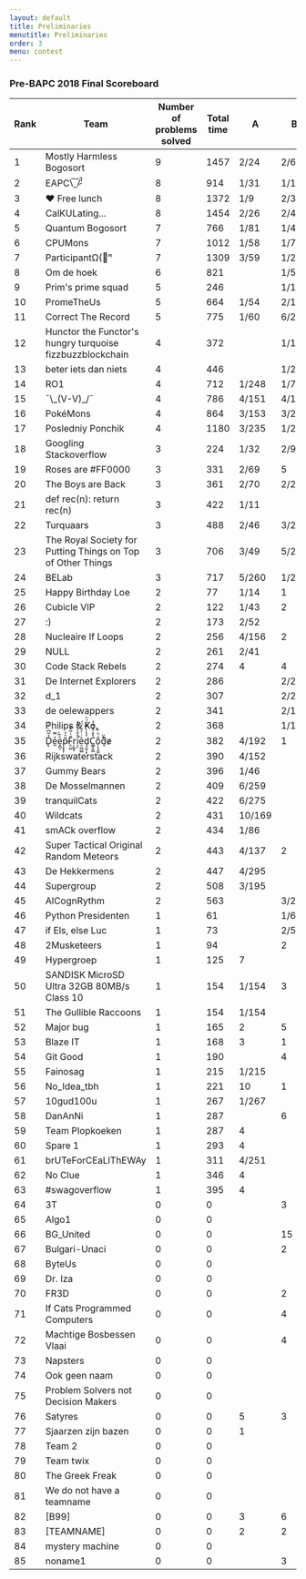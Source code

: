 ```yaml
---
layout: default
title: Preliminaries
menutitle: Preliminaries
order: 3
menu: contest
---
```

<h3>Pre-BAPC 2018 Final Scoreboard</h3><table class="table">
<thead>
<tr>
<th>Rank</th>
<th class="name">Team</th>
<th class="problems">Number of problems solved</th>
<th class="score">Total time</th>
<th class="score text-center">A</th>
<th class="score text-center">B</th>
<th class="score text-center">C</th>
<th class="score text-center">D</th>
<th class="score text-center">E</th>
<th class="score text-center">F</th>
<th class="score text-center">G</th>
<th class="score text-center">H</th>
<th class="score text-center">I</th>
<th class="score text-center">J</th>
<th class="score text-center">K</th>
</tr>
</thead>
<tbody>
<tr>
<td>1</td>
<td>Mostly Harmless Bogosort </td>
<td>9</td>
<td>1457</td>
<td class="score text-center success">2/24</td>
<td class="score text-center success">2/65</td>
<td class="score text-center success">1/272</td>
<td class="score text-center success">3/275</td>
<td class="score text-center success">1/73</td>
<td class="score text-center"></td>
<td class="score text-center danger">4</td>
<td class="score text-center success">1/39</td>
<td class="score text-center success">1/177</td>
<td class="score text-center success">1/148</td>
<td class="score text-center success">2/284</td>
</tr>
<tr>
<td>2</td>
<td>EAPC\̅_̅/̷̚ʾ </td>
<td>8</td>
<td>914</td>
<td class="score text-center success">1/31</td>
<td class="score text-center success">1/118</td>
<td class="score text-center success">1/221</td>
<td class="score text-center success">1/172</td>
<td class="score text-center success">1/55</td>
<td class="score text-center danger">1</td>
<td class="score text-center danger">1</td>
<td class="score text-center success">1/67</td>
<td class="score text-center"></td>
<td class="score text-center success">2/87</td>
<td class="score text-center success">1/143</td>
</tr>
<tr>
<td>3</td>
<td>♥ Free lunch </td>
<td>8</td>
<td>1372</td>
<td class="score text-center success">1/9</td>
<td class="score text-center success">2/38</td>
<td class="score text-center success">1/270</td>
<td class="score text-center success">3/283</td>
<td class="score text-center success">1/226</td>
<td class="score text-center"></td>
<td class="score text-center danger">2</td>
<td class="score text-center success">1/20</td>
<td class="score text-center"></td>
<td class="score text-center success">2/175</td>
<td class="score text-center success">2/251</td>
</tr>
<tr>
<td>4</td>
<td>CalKULating... </td>
<td>8</td>
<td>1454</td>
<td class="score text-center success">2/26</td>
<td class="score text-center success">2/43</td>
<td class="score text-center success">1/297</td>
<td class="score text-center success">1/238</td>
<td class="score text-center success">3/192</td>
<td class="score text-center danger">1</td>
<td class="score text-center danger">1</td>
<td class="score text-center success">2/61</td>
<td class="score text-center success">1/292</td>
<td class="score text-center success">1/205</td>
<td class="score text-center danger">1</td>
</tr>
<tr>
<td>5</td>
<td>Quantum Bogosort </td>
<td>7</td>
<td>766</td>
<td class="score text-center success">1/81</td>
<td class="score text-center success">1/40</td>
<td class="score text-center"></td>
<td class="score text-center success">1/214</td>
<td class="score text-center success">1/108</td>
<td class="score text-center"></td>
<td class="score text-center danger">3</td>
<td class="score text-center success">1/14</td>
<td class="score text-center success">2/230</td>
<td class="score text-center success">1/59</td>
<td class="score text-center"></td>
</tr>
<tr>
<td>6</td>
<td>CPUMons </td>
<td>7</td>
<td>1012</td>
<td class="score text-center success">1/58</td>
<td class="score text-center success">1/74</td>
<td class="score text-center"></td>
<td class="score text-center success">3/177</td>
<td class="score text-center danger">3</td>
<td class="score text-center"></td>
<td class="score text-center success">2/299</td>
<td class="score text-center success">1/26</td>
<td class="score text-center success">2/82</td>
<td class="score text-center success">1/216</td>
<td class="score text-center"></td>
</tr>
<tr>
<td>7</td>
<td>ParticipantΩ(🦆ⁿ </td>
<td>7</td>
<td>1309</td>
<td class="score text-center success">3/59</td>
<td class="score text-center success">1/201</td>
<td class="score text-center success">1/107</td>
<td class="score text-center success">1/251</td>
<td class="score text-center success">1/280</td>
<td class="score text-center"></td>
<td class="score text-center danger">1</td>
<td class="score text-center success">2/64</td>
<td class="score text-center"></td>
<td class="score text-center success">2/267</td>
<td class="score text-center"></td>
</tr>
<tr>
<td>8</td>
<td>Om de hoek </td>
<td>6</td>
<td>821</td>
<td class="score text-center"></td>
<td class="score text-center success">1/54</td>
<td class="score text-center success">4/187</td>
<td class="score text-center success">1/232</td>
<td class="score text-center"></td>
<td class="score text-center success">2/45</td>
<td class="score text-center danger">1</td>
<td class="score text-center"></td>
<td class="score text-center success">1/29</td>
<td class="score text-center danger">3</td>
<td class="score text-center success">2/174</td>
</tr>
<tr>
<td>9</td>
<td>Prim's prime squad </td>
<td>5</td>
<td>246</td>
<td class="score text-center"></td>
<td class="score text-center success">1/11</td>
<td class="score text-center success">1/49</td>
<td class="score text-center danger">3</td>
<td class="score text-center success">2/111</td>
<td class="score text-center danger">4</td>
<td class="score text-center"></td>
<td class="score text-center"></td>
<td class="score text-center success">1/22</td>
<td class="score text-center"></td>
<td class="score text-center success">1/33</td>
</tr>
<tr>
<td>10</td>
<td>PromeTheUs </td>
<td>5</td>
<td>664</td>
<td class="score text-center success">1/54</td>
<td class="score text-center success">2/144</td>
<td class="score text-center success">2/172</td>
<td class="score text-center danger">3</td>
<td class="score text-center"></td>
<td class="score text-center"></td>
<td class="score text-center"></td>
<td class="score text-center success">1/33</td>
<td class="score text-center"></td>
<td class="score text-center"></td>
<td class="score text-center success">2/201</td>
</tr>
<tr>
<td>11</td>
<td>Correct The Record </td>
<td>5</td>
<td>775</td>
<td class="score text-center success">1/60</td>
<td class="score text-center success">6/228</td>
<td class="score text-center"></td>
<td class="score text-center"></td>
<td class="score text-center success">1/283</td>
<td class="score text-center"></td>
<td class="score text-center"></td>
<td class="score text-center success">1/24</td>
<td class="score text-center danger">1</td>
<td class="score text-center success">1/80</td>
<td class="score text-center"></td>
</tr>
<tr>
<td>12</td>
<td>Hunctor the Functor's hungry turquoise fizzbuzzblockchain </td>
<td>4</td>
<td>372</td>
<td class="score text-center"></td>
<td class="score text-center success">1/10</td>
<td class="score text-center success">1/46</td>
<td class="score text-center danger">4</td>
<td class="score text-center danger">1</td>
<td class="score text-center danger">2</td>
<td class="score text-center danger">1</td>
<td class="score text-center danger">1</td>
<td class="score text-center success">1/65</td>
<td class="score text-center danger">1</td>
<td class="score text-center success">2/231</td>
</tr>
<tr>
<td>13</td>
<td>beter iets dan niets </td>
<td>4</td>
<td>446</td>
<td class="score text-center"></td>
<td class="score text-center success">1/23</td>
<td class="score text-center success">1/235</td>
<td class="score text-center danger">4</td>
<td class="score text-center"></td>
<td class="score text-center danger">2</td>
<td class="score text-center"></td>
<td class="score text-center danger">1</td>
<td class="score text-center success">1/51</td>
<td class="score text-center danger">2</td>
<td class="score text-center success">1/137</td>
</tr>
<tr>
<td>14</td>
<td>RO1 </td>
<td>4</td>
<td>712</td>
<td class="score text-center success">1/248</td>
<td class="score text-center success">1/77</td>
<td class="score text-center"></td>
<td class="score text-center"></td>
<td class="score text-center"></td>
<td class="score text-center"></td>
<td class="score text-center"></td>
<td class="score text-center success">1/108</td>
<td class="score text-center"></td>
<td class="score text-center success">1/279</td>
<td class="score text-center"></td>
</tr>
<tr>
<td>15</td>
<td>¯\_(V-V)_/¯ </td>
<td>4</td>
<td>786</td>
<td class="score text-center success">4/151</td>
<td class="score text-center success">4/128</td>
<td class="score text-center danger">1</td>
<td class="score text-center danger">1</td>
<td class="score text-center danger">1</td>
<td class="score text-center danger">1</td>
<td class="score text-center danger">1</td>
<td class="score text-center success">3/72</td>
<td class="score text-center danger">2</td>
<td class="score text-center success">1/275</td>
<td class="score text-center danger">2</td>
</tr>
<tr>
<td>16</td>
<td>PokéMons </td>
<td>4</td>
<td>864</td>
<td class="score text-center success">3/153</td>
<td class="score text-center success">3/229</td>
<td class="score text-center"></td>
<td class="score text-center success">2/118</td>
<td class="score text-center danger">3</td>
<td class="score text-center"></td>
<td class="score text-center"></td>
<td class="score text-center success">4/204</td>
<td class="score text-center"></td>
<td class="score text-center"></td>
<td class="score text-center"></td>
</tr>
<tr>
<td>17</td>
<td>Posledniy Ponchik </td>
<td>4</td>
<td>1180</td>
<td class="score text-center success">3/235</td>
<td class="score text-center success">1/287</td>
<td class="score text-center"></td>
<td class="score text-center"></td>
<td class="score text-center success">2/297</td>
<td class="score text-center"></td>
<td class="score text-center"></td>
<td class="score text-center success">6/201</td>
<td class="score text-center"></td>
<td class="score text-center"></td>
<td class="score text-center"></td>
</tr>
<tr>
<td>18</td>
<td>Googling Stackoverflow </td>
<td>3</td>
<td>224</td>
<td class="score text-center success">1/32</td>
<td class="score text-center success">2/93</td>
<td class="score text-center"></td>
<td class="score text-center danger">1</td>
<td class="score text-center"></td>
<td class="score text-center"></td>
<td class="score text-center"></td>
<td class="score text-center success">2/59</td>
<td class="score text-center danger">1</td>
<td class="score text-center"></td>
<td class="score text-center"></td>
</tr>
<tr>
<td>19</td>
<td>Roses are #FF0000 </td>
<td>3</td>
<td>331</td>
<td class="score text-center success">2/69</td>
<td class="score text-center danger">5</td>
<td class="score text-center danger">3</td>
<td class="score text-center"></td>
<td class="score text-center"></td>
<td class="score text-center"></td>
<td class="score text-center"></td>
<td class="score text-center success">1/56</td>
<td class="score text-center danger">3</td>
<td class="score text-center success">4/126</td>
<td class="score text-center"></td>
</tr>
<tr>
<td>20</td>
<td>The Boys are Back </td>
<td>3</td>
<td>361</td>
<td class="score text-center success">2/70</td>
<td class="score text-center success">2/210</td>
<td class="score text-center"></td>
<td class="score text-center"></td>
<td class="score text-center danger">1</td>
<td class="score text-center"></td>
<td class="score text-center"></td>
<td class="score text-center success">1/41</td>
<td class="score text-center danger">2</td>
<td class="score text-center"></td>
<td class="score text-center"></td>
</tr>
<tr>
<td>21</td>
<td>def rec(n): return rec(n) </td>
<td>3</td>
<td>422</td>
<td class="score text-center success">1/11</td>
<td class="score text-center"></td>
<td class="score text-center"></td>
<td class="score text-center"></td>
<td class="score text-center"></td>
<td class="score text-center"></td>
<td class="score text-center success">5/297</td>
<td class="score text-center success">1/34</td>
<td class="score text-center"></td>
<td class="score text-center"></td>
<td class="score text-center"></td>
</tr>
<tr>
<td>22</td>
<td>Turquaars </td>
<td>3</td>
<td>488</td>
<td class="score text-center success">2/46</td>
<td class="score text-center success">3/297</td>
<td class="score text-center"></td>
<td class="score text-center"></td>
<td class="score text-center"></td>
<td class="score text-center"></td>
<td class="score text-center"></td>
<td class="score text-center success">1/85</td>
<td class="score text-center danger">5</td>
<td class="score text-center"></td>
<td class="score text-center"></td>
</tr>
<tr>
<td>23</td>
<td>The Royal Society for Putting Things on Top of Other Things </td>
<td>3</td>
<td>706</td>
<td class="score text-center success">3/49</td>
<td class="score text-center success">5/252</td>
<td class="score text-center"></td>
<td class="score text-center"></td>
<td class="score text-center"></td>
<td class="score text-center"></td>
<td class="score text-center"></td>
<td class="score text-center success">2/265</td>
<td class="score text-center danger">4</td>
<td class="score text-center"></td>
<td class="score text-center"></td>
</tr>
<tr>
<td>24</td>
<td>BELab </td>
<td>3</td>
<td>717</td>
<td class="score text-center success">5/260</td>
<td class="score text-center success">1/228</td>
<td class="score text-center"></td>
<td class="score text-center danger">2</td>
<td class="score text-center"></td>
<td class="score text-center"></td>
<td class="score text-center"></td>
<td class="score text-center success">1/149</td>
<td class="score text-center"></td>
<td class="score text-center"></td>
<td class="score text-center"></td>
</tr>
<tr>
<td>25</td>
<td>Happy Birthday Loe </td>
<td>2</td>
<td>77</td>
<td class="score text-center success">1/14</td>
<td class="score text-center danger">1</td>
<td class="score text-center"></td>
<td class="score text-center danger">2</td>
<td class="score text-center"></td>
<td class="score text-center"></td>
<td class="score text-center"></td>
<td class="score text-center success">1/63</td>
<td class="score text-center"></td>
<td class="score text-center danger">6</td>
<td class="score text-center"></td>
</tr>
<tr>
<td>26</td>
<td>Cubicle VIP </td>
<td>2</td>
<td>122</td>
<td class="score text-center success">1/43</td>
<td class="score text-center danger">2</td>
<td class="score text-center danger">4</td>
<td class="score text-center danger">1</td>
<td class="score text-center"></td>
<td class="score text-center"></td>
<td class="score text-center"></td>
<td class="score text-center success">1/79</td>
<td class="score text-center danger">2</td>
<td class="score text-center"></td>
<td class="score text-center"></td>
</tr>
<tr>
<td>27</td>
<td>:) </td>
<td>2</td>
<td>173</td>
<td class="score text-center success">2/52</td>
<td class="score text-center"></td>
<td class="score text-center danger">9</td>
<td class="score text-center"></td>
<td class="score text-center"></td>
<td class="score text-center"></td>
<td class="score text-center"></td>
<td class="score text-center success">1/101</td>
<td class="score text-center"></td>
<td class="score text-center danger">1</td>
<td class="score text-center"></td>
</tr>
<tr>
<td>28</td>
<td>Nucleaire If Loops </td>
<td>2</td>
<td>256</td>
<td class="score text-center success">4/156</td>
<td class="score text-center danger">2</td>
<td class="score text-center"></td>
<td class="score text-center danger">3</td>
<td class="score text-center"></td>
<td class="score text-center"></td>
<td class="score text-center"></td>
<td class="score text-center success">1/40</td>
<td class="score text-center"></td>
<td class="score text-center danger">1</td>
<td class="score text-center"></td>
</tr>
<tr>
<td>29</td>
<td>NULL </td>
<td>2</td>
<td>261</td>
<td class="score text-center success">2/41</td>
<td class="score text-center"></td>
<td class="score text-center"></td>
<td class="score text-center"></td>
<td class="score text-center"></td>
<td class="score text-center"></td>
<td class="score text-center"></td>
<td class="score text-center success">2/180</td>
<td class="score text-center"></td>
<td class="score text-center danger">1</td>
<td class="score text-center"></td>
</tr>
<tr>
<td>30</td>
<td>Code Stack Rebels </td>
<td>2</td>
<td>274</td>
<td class="score text-center danger">4</td>
<td class="score text-center danger">4</td>
<td class="score text-center success">3/161</td>
<td class="score text-center"></td>
<td class="score text-center"></td>
<td class="score text-center"></td>
<td class="score text-center"></td>
<td class="score text-center success">1/73</td>
<td class="score text-center danger">5</td>
<td class="score text-center"></td>
<td class="score text-center"></td>
</tr>
<tr>
<td>31</td>
<td>De Internet Explorers </td>
<td>2</td>
<td>286</td>
<td class="score text-center"></td>
<td class="score text-center success">2/24</td>
<td class="score text-center"></td>
<td class="score text-center"></td>
<td class="score text-center"></td>
<td class="score text-center"></td>
<td class="score text-center danger">1</td>
<td class="score text-center"></td>
<td class="score text-center success">2/222</td>
<td class="score text-center"></td>
<td class="score text-center"></td>
</tr>
<tr>
<td>32</td>
<td>d_1 </td>
<td>2</td>
<td>307</td>
<td class="score text-center"></td>
<td class="score text-center success">2/218</td>
<td class="score text-center danger">5</td>
<td class="score text-center"></td>
<td class="score text-center"></td>
<td class="score text-center"></td>
<td class="score text-center"></td>
<td class="score text-center"></td>
<td class="score text-center success">2/49</td>
<td class="score text-center"></td>
<td class="score text-center"></td>
</tr>
<tr>
<td>33</td>
<td>de oelewappers </td>
<td>2</td>
<td>341</td>
<td class="score text-center"></td>
<td class="score text-center success">2/160</td>
<td class="score text-center danger">3</td>
<td class="score text-center danger">6</td>
<td class="score text-center"></td>
<td class="score text-center"></td>
<td class="score text-center"></td>
<td class="score text-center"></td>
<td class="score text-center success">2/141</td>
<td class="score text-center"></td>
<td class="score text-center"></td>
</tr>
<tr>
<td>34</td>
<td>Philips & Ko. </td>
<td>2</td>
<td>368</td>
<td class="score text-center"></td>
<td class="score text-center success">1/198</td>
<td class="score text-center"></td>
<td class="score text-center"></td>
<td class="score text-center danger">12</td>
<td class="score text-center"></td>
<td class="score text-center"></td>
<td class="score text-center"></td>
<td class="score text-center success">1/170</td>
<td class="score text-center"></td>
<td class="score text-center"></td>
</tr>
<tr>
<td>35</td>
<td>D̢̾̑͆ͥͨͯe̫ͣ̿e̝̪̖ͪ̃̀p̵͙̝͎̎͛ͣF͉̤͈̆ͭ͂̓̄r̦̼̫̞i̛̤͎̓̊͛ͥ͂̔e̠̤̪͇͛ͥ͑ͩ͐̈́d̡̤̬̜̙̒̾̀̿̈́́ͯC͇̗̭͖̔̽ͦ̊͋̉õ̜̖̖̭̬̇ͪ͋d̊̃̈͏͔e̷ </td>
<td>2</td>
<td>382</td>
<td class="score text-center success">4/192</td>
<td class="score text-center danger">1</td>
<td class="score text-center"></td>
<td class="score text-center danger">5</td>
<td class="score text-center"></td>
<td class="score text-center"></td>
<td class="score text-center"></td>
<td class="score text-center success">2/110</td>
<td class="score text-center"></td>
<td class="score text-center"></td>
<td class="score text-center"></td>
</tr>
<tr>
<td>36</td>
<td>Rijkswaterstack </td>
<td>2</td>
<td>390</td>
<td class="score text-center success">4/152</td>
<td class="score text-center"></td>
<td class="score text-center"></td>
<td class="score text-center"></td>
<td class="score text-center"></td>
<td class="score text-center"></td>
<td class="score text-center"></td>
<td class="score text-center success">2/158</td>
<td class="score text-center danger">4</td>
<td class="score text-center"></td>
<td class="score text-center"></td>
</tr>
<tr>
<td>37</td>
<td>Gummy Bears </td>
<td>2</td>
<td>396</td>
<td class="score text-center success">1/46</td>
<td class="score text-center"></td>
<td class="score text-center danger">3</td>
<td class="score text-center"></td>
<td class="score text-center"></td>
<td class="score text-center"></td>
<td class="score text-center"></td>
<td class="score text-center success">4/290</td>
<td class="score text-center danger">8</td>
<td class="score text-center"></td>
<td class="score text-center"></td>
</tr>
<tr>
<td>38</td>
<td>De Mosselmannen </td>
<td>2</td>
<td>409</td>
<td class="score text-center success">6/259</td>
<td class="score text-center"></td>
<td class="score text-center danger">4</td>
<td class="score text-center danger">3</td>
<td class="score text-center"></td>
<td class="score text-center"></td>
<td class="score text-center"></td>
<td class="score text-center success">1/50</td>
<td class="score text-center danger">2</td>
<td class="score text-center"></td>
<td class="score text-center"></td>
</tr>
<tr>
<td>39</td>
<td>tranquilCats </td>
<td>2</td>
<td>422</td>
<td class="score text-center success">6/275</td>
<td class="score text-center"></td>
<td class="score text-center"></td>
<td class="score text-center"></td>
<td class="score text-center"></td>
<td class="score text-center"></td>
<td class="score text-center"></td>
<td class="score text-center success">1/47</td>
<td class="score text-center"></td>
<td class="score text-center danger">4</td>
<td class="score text-center"></td>
</tr>
<tr>
<td>40</td>
<td>Wildcats </td>
<td>2</td>
<td>431</td>
<td class="score text-center success">10/169</td>
<td class="score text-center"></td>
<td class="score text-center"></td>
<td class="score text-center"></td>
<td class="score text-center"></td>
<td class="score text-center"></td>
<td class="score text-center"></td>
<td class="score text-center success">1/82</td>
<td class="score text-center danger">9</td>
<td class="score text-center"></td>
<td class="score text-center"></td>
</tr>
<tr>
<td>41</td>
<td>smACk overflow </td>
<td>2</td>
<td>434</td>
<td class="score text-center success">1/86</td>
<td class="score text-center"></td>
<td class="score text-center danger">3</td>
<td class="score text-center danger">2</td>
<td class="score text-center"></td>
<td class="score text-center"></td>
<td class="score text-center"></td>
<td class="score text-center success">4/288</td>
<td class="score text-center danger">2</td>
<td class="score text-center"></td>
<td class="score text-center"></td>
</tr>
<tr>
<td>42</td>
<td>Super Tactical Original Random Meteors </td>
<td>2</td>
<td>443</td>
<td class="score text-center success">4/137</td>
<td class="score text-center danger">2</td>
<td class="score text-center"></td>
<td class="score text-center danger">7</td>
<td class="score text-center"></td>
<td class="score text-center"></td>
<td class="score text-center"></td>
<td class="score text-center success">4/186</td>
<td class="score text-center danger">4</td>
<td class="score text-center"></td>
<td class="score text-center"></td>
</tr>
<tr>
<td>43</td>
<td>De Hekkermens </td>
<td>2</td>
<td>447</td>
<td class="score text-center success">4/295</td>
<td class="score text-center"></td>
<td class="score text-center danger">1</td>
<td class="score text-center"></td>
<td class="score text-center"></td>
<td class="score text-center"></td>
<td class="score text-center"></td>
<td class="score text-center success">1/92</td>
<td class="score text-center danger">5</td>
<td class="score text-center"></td>
<td class="score text-center"></td>
</tr>
<tr>
<td>44</td>
<td>Supergroup </td>
<td>2</td>
<td>508</td>
<td class="score text-center success">3/195</td>
<td class="score text-center"></td>
<td class="score text-center danger">4</td>
<td class="score text-center danger">2</td>
<td class="score text-center"></td>
<td class="score text-center"></td>
<td class="score text-center"></td>
<td class="score text-center success">3/233</td>
<td class="score text-center danger">2</td>
<td class="score text-center"></td>
<td class="score text-center"></td>
</tr>
<tr>
<td>45</td>
<td>AlCognRythm </td>
<td>2</td>
<td>563</td>
<td class="score text-center"></td>
<td class="score text-center success">3/226</td>
<td class="score text-center danger">1</td>
<td class="score text-center"></td>
<td class="score text-center"></td>
<td class="score text-center"></td>
<td class="score text-center"></td>
<td class="score text-center"></td>
<td class="score text-center success">6/197</td>
<td class="score text-center danger">8</td>
<td class="score text-center"></td>
</tr>
<tr>
<td>46</td>
<td>Python Presidenten </td>
<td>1</td>
<td>61</td>
<td class="score text-center"></td>
<td class="score text-center success">1/61</td>
<td class="score text-center danger">5</td>
<td class="score text-center"></td>
<td class="score text-center"></td>
<td class="score text-center"></td>
<td class="score text-center"></td>
<td class="score text-center"></td>
<td class="score text-center"></td>
<td class="score text-center"></td>
<td class="score text-center"></td>
</tr>
<tr>
<td>47</td>
<td>if Els, else Luc </td>
<td>1</td>
<td>73</td>
<td class="score text-center"></td>
<td class="score text-center success">2/53</td>
<td class="score text-center"></td>
<td class="score text-center"></td>
<td class="score text-center"></td>
<td class="score text-center"></td>
<td class="score text-center"></td>
<td class="score text-center"></td>
<td class="score text-center danger">2</td>
<td class="score text-center"></td>
<td class="score text-center"></td>
</tr>
<tr>
<td>48</td>
<td>2Musketeers </td>
<td>1</td>
<td>94</td>
<td class="score text-center"></td>
<td class="score text-center danger">2</td>
<td class="score text-center"></td>
<td class="score text-center"></td>
<td class="score text-center"></td>
<td class="score text-center"></td>
<td class="score text-center"></td>
<td class="score text-center success">1/94</td>
<td class="score text-center"></td>
<td class="score text-center"></td>
<td class="score text-center"></td>
</tr>
<tr>
<td>49</td>
<td>Hypergroep </td>
<td>1</td>
<td>125</td>
<td class="score text-center danger">7</td>
<td class="score text-center"></td>
<td class="score text-center danger">3</td>
<td class="score text-center"></td>
<td class="score text-center"></td>
<td class="score text-center"></td>
<td class="score text-center danger">1</td>
<td class="score text-center success">3/85</td>
<td class="score text-center"></td>
<td class="score text-center"></td>
<td class="score text-center"></td>
</tr>
<tr>
<td>50</td>
<td>SANDISK MicroSD Ultra 32GB 80MB/s Class 10 </td>
<td>1</td>
<td>154</td>
<td class="score text-center success">1/154</td>
<td class="score text-center danger">3</td>
<td class="score text-center"></td>
<td class="score text-center danger">2</td>
<td class="score text-center"></td>
<td class="score text-center"></td>
<td class="score text-center"></td>
<td class="score text-center danger">2</td>
<td class="score text-center"></td>
<td class="score text-center"></td>
<td class="score text-center"></td>
</tr>
<tr>
<td>51</td>
<td>The Gullible Raccoons </td>
<td>1</td>
<td>154</td>
<td class="score text-center success">1/154</td>
<td class="score text-center"></td>
<td class="score text-center"></td>
<td class="score text-center"></td>
<td class="score text-center"></td>
<td class="score text-center"></td>
<td class="score text-center"></td>
<td class="score text-center danger">2</td>
<td class="score text-center"></td>
<td class="score text-center"></td>
<td class="score text-center"></td>
</tr>
<tr>
<td>52</td>
<td>Major bug </td>
<td>1</td>
<td>165</td>
<td class="score text-center danger">2</td>
<td class="score text-center danger">5</td>
<td class="score text-center"></td>
<td class="score text-center"></td>
<td class="score text-center"></td>
<td class="score text-center"></td>
<td class="score text-center"></td>
<td class="score text-center success">1/165</td>
<td class="score text-center danger">2</td>
<td class="score text-center danger">1</td>
<td class="score text-center"></td>
</tr>
<tr>
<td>53</td>
<td>Blaze IT </td>
<td>1</td>
<td>168</td>
<td class="score text-center danger">3</td>
<td class="score text-center danger">1</td>
<td class="score text-center"></td>
<td class="score text-center"></td>
<td class="score text-center"></td>
<td class="score text-center"></td>
<td class="score text-center"></td>
<td class="score text-center success">1/168</td>
<td class="score text-center danger">3</td>
<td class="score text-center"></td>
<td class="score text-center"></td>
</tr>
<tr>
<td>54</td>
<td>Git Good </td>
<td>1</td>
<td>190</td>
<td class="score text-center"></td>
<td class="score text-center danger">4</td>
<td class="score text-center"></td>
<td class="score text-center"></td>
<td class="score text-center"></td>
<td class="score text-center"></td>
<td class="score text-center"></td>
<td class="score text-center"></td>
<td class="score text-center success">2/170</td>
<td class="score text-center danger">2</td>
<td class="score text-center"></td>
</tr>
<tr>
<td>55</td>
<td>Fainosag </td>
<td>1</td>
<td>215</td>
<td class="score text-center success">1/215</td>
<td class="score text-center"></td>
<td class="score text-center"></td>
<td class="score text-center danger">6</td>
<td class="score text-center"></td>
<td class="score text-center"></td>
<td class="score text-center"></td>
<td class="score text-center danger">4</td>
<td class="score text-center danger">2</td>
<td class="score text-center"></td>
<td class="score text-center"></td>
</tr>
<tr>
<td>56</td>
<td>No_Idea_tbh </td>
<td>1</td>
<td>221</td>
<td class="score text-center danger">10</td>
<td class="score text-center danger">1</td>
<td class="score text-center danger">1</td>
<td class="score text-center"></td>
<td class="score text-center"></td>
<td class="score text-center"></td>
<td class="score text-center"></td>
<td class="score text-center success">1/221</td>
<td class="score text-center"></td>
<td class="score text-center"></td>
<td class="score text-center"></td>
</tr>
<tr>
<td>57</td>
<td>10gud100u </td>
<td>1</td>
<td>267</td>
<td class="score text-center success">1/267</td>
<td class="score text-center"></td>
<td class="score text-center"></td>
<td class="score text-center"></td>
<td class="score text-center"></td>
<td class="score text-center"></td>
<td class="score text-center"></td>
<td class="score text-center danger">4</td>
<td class="score text-center danger">4</td>
<td class="score text-center"></td>
<td class="score text-center"></td>
</tr>
<tr>
<td>58</td>
<td>DanAnNi </td>
<td>1</td>
<td>287</td>
<td class="score text-center"></td>
<td class="score text-center danger">6</td>
<td class="score text-center"></td>
<td class="score text-center"></td>
<td class="score text-center"></td>
<td class="score text-center"></td>
<td class="score text-center"></td>
<td class="score text-center"></td>
<td class="score text-center success">8/147</td>
<td class="score text-center"></td>
<td class="score text-center"></td>
</tr>
<tr>
<td>59</td>
<td>Team Plopkoeken </td>
<td>1</td>
<td>287</td>
<td class="score text-center danger">4</td>
<td class="score text-center"></td>
<td class="score text-center"></td>
<td class="score text-center"></td>
<td class="score text-center"></td>
<td class="score text-center"></td>
<td class="score text-center"></td>
<td class="score text-center success">1/287</td>
<td class="score text-center danger">3</td>
<td class="score text-center"></td>
<td class="score text-center"></td>
</tr>
<tr>
<td>60</td>
<td>Spare 1 </td>
<td>1</td>
<td>293</td>
<td class="score text-center danger">4</td>
<td class="score text-center"></td>
<td class="score text-center"></td>
<td class="score text-center"></td>
<td class="score text-center"></td>
<td class="score text-center"></td>
<td class="score text-center"></td>
<td class="score text-center success">3/253</td>
<td class="score text-center"></td>
<td class="score text-center"></td>
<td class="score text-center"></td>
</tr>
<tr>
<td>61</td>
<td>brUTeForCEaLlThEWAy </td>
<td>1</td>
<td>311</td>
<td class="score text-center success">4/251</td>
<td class="score text-center"></td>
<td class="score text-center"></td>
<td class="score text-center danger">1</td>
<td class="score text-center"></td>
<td class="score text-center"></td>
<td class="score text-center"></td>
<td class="score text-center danger">5</td>
<td class="score text-center danger">4</td>
<td class="score text-center"></td>
<td class="score text-center"></td>
</tr>
<tr>
<td>62</td>
<td>No Clue </td>
<td>1</td>
<td>346</td>
<td class="score text-center danger">4</td>
<td class="score text-center"></td>
<td class="score text-center"></td>
<td class="score text-center"></td>
<td class="score text-center"></td>
<td class="score text-center"></td>
<td class="score text-center"></td>
<td class="score text-center success">7/226</td>
<td class="score text-center"></td>
<td class="score text-center"></td>
<td class="score text-center"></td>
</tr>
<tr>
<td>63</td>
<td>#swagoverflow </td>
<td>1</td>
<td>395</td>
<td class="score text-center danger">4</td>
<td class="score text-center"></td>
<td class="score text-center"></td>
<td class="score text-center danger">1</td>
<td class="score text-center"></td>
<td class="score text-center"></td>
<td class="score text-center"></td>
<td class="score text-center success">8/255</td>
<td class="score text-center danger">4</td>
<td class="score text-center"></td>
<td class="score text-center"></td>
</tr>
<tr>
<td>64</td>
<td>3T </td>
<td>0</td>
<td>0</td>
<td class="score text-center"></td>
<td class="score text-center danger">3</td>
<td class="score text-center"></td>
<td class="score text-center danger">2</td>
<td class="score text-center danger">1</td>
<td class="score text-center"></td>
<td class="score text-center"></td>
<td class="score text-center"></td>
<td class="score text-center"></td>
<td class="score text-center"></td>
<td class="score text-center"></td>
</tr>
<tr>
<td>65</td>
<td>Algo1 </td>
<td>0</td>
<td>0</td>
<td class="score text-center"></td>
<td class="score text-center"></td>
<td class="score text-center"></td>
<td class="score text-center"></td>
<td class="score text-center"></td>
<td class="score text-center"></td>
<td class="score text-center"></td>
<td class="score text-center"></td>
<td class="score text-center"></td>
<td class="score text-center"></td>
<td class="score text-center"></td>
</tr>
<tr>
<td>66</td>
<td>BG_United </td>
<td>0</td>
<td>0</td>
<td class="score text-center"></td>
<td class="score text-center danger">15</td>
<td class="score text-center"></td>
<td class="score text-center danger">1</td>
<td class="score text-center"></td>
<td class="score text-center"></td>
<td class="score text-center"></td>
<td class="score text-center"></td>
<td class="score text-center"></td>
<td class="score text-center"></td>
<td class="score text-center"></td>
</tr>
<tr>
<td>67</td>
<td>Bulgari-Unaci </td>
<td>0</td>
<td>0</td>
<td class="score text-center"></td>
<td class="score text-center danger">2</td>
<td class="score text-center"></td>
<td class="score text-center"></td>
<td class="score text-center"></td>
<td class="score text-center"></td>
<td class="score text-center"></td>
<td class="score text-center"></td>
<td class="score text-center danger">3</td>
<td class="score text-center danger">4</td>
<td class="score text-center"></td>
</tr>
<tr>
<td>68</td>
<td>ByteUs </td>
<td>0</td>
<td>0</td>
<td class="score text-center"></td>
<td class="score text-center"></td>
<td class="score text-center"></td>
<td class="score text-center"></td>
<td class="score text-center"></td>
<td class="score text-center"></td>
<td class="score text-center"></td>
<td class="score text-center"></td>
<td class="score text-center danger">1</td>
<td class="score text-center"></td>
<td class="score text-center"></td>
</tr>
<tr>
<td>69</td>
<td>Dr. Iza </td>
<td>0</td>
<td>0</td>
<td class="score text-center"></td>
<td class="score text-center"></td>
<td class="score text-center danger">2</td>
<td class="score text-center"></td>
<td class="score text-center"></td>
<td class="score text-center"></td>
<td class="score text-center"></td>
<td class="score text-center danger">2</td>
<td class="score text-center danger">1</td>
<td class="score text-center"></td>
<td class="score text-center"></td>
</tr>
<tr>
<td>70</td>
<td>FR3D </td>
<td>0</td>
<td>0</td>
<td class="score text-center"></td>
<td class="score text-center danger">2</td>
<td class="score text-center"></td>
<td class="score text-center"></td>
<td class="score text-center"></td>
<td class="score text-center"></td>
<td class="score text-center"></td>
<td class="score text-center"></td>
<td class="score text-center danger">1</td>
<td class="score text-center"></td>
<td class="score text-center"></td>
</tr>
<tr>
<td>71</td>
<td>If Cats Programmed Computers </td>
<td>0</td>
<td>0</td>
<td class="score text-center"></td>
<td class="score text-center danger">4</td>
<td class="score text-center"></td>
<td class="score text-center"></td>
<td class="score text-center"></td>
<td class="score text-center"></td>
<td class="score text-center"></td>
<td class="score text-center"></td>
<td class="score text-center danger">6</td>
<td class="score text-center danger">2</td>
<td class="score text-center"></td>
</tr>
<tr>
<td>72</td>
<td>Machtige Bosbessen Vlaai </td>
<td>0</td>
<td>0</td>
<td class="score text-center"></td>
<td class="score text-center danger">4</td>
<td class="score text-center danger">1</td>
<td class="score text-center"></td>
<td class="score text-center danger">1</td>
<td class="score text-center danger">1</td>
<td class="score text-center"></td>
<td class="score text-center"></td>
<td class="score text-center"></td>
<td class="score text-center danger">1</td>
<td class="score text-center"></td>
</tr>
<tr>
<td>73</td>
<td>Napsters </td>
<td>0</td>
<td>0</td>
<td class="score text-center"></td>
<td class="score text-center"></td>
<td class="score text-center"></td>
<td class="score text-center"></td>
<td class="score text-center danger">2</td>
<td class="score text-center"></td>
<td class="score text-center"></td>
<td class="score text-center"></td>
<td class="score text-center"></td>
<td class="score text-center"></td>
<td class="score text-center"></td>
</tr>
<tr>
<td>74</td>
<td>Ook geen naam </td>
<td>0</td>
<td>0</td>
<td class="score text-center"></td>
<td class="score text-center"></td>
<td class="score text-center"></td>
<td class="score text-center"></td>
<td class="score text-center"></td>
<td class="score text-center"></td>
<td class="score text-center"></td>
<td class="score text-center"></td>
<td class="score text-center"></td>
<td class="score text-center"></td>
<td class="score text-center"></td>
</tr>
<tr>
<td>75</td>
<td>Problem Solvers not Decision Makers </td>
<td>0</td>
<td>0</td>
<td class="score text-center"></td>
<td class="score text-center"></td>
<td class="score text-center"></td>
<td class="score text-center danger">7</td>
<td class="score text-center danger">4</td>
<td class="score text-center"></td>
<td class="score text-center"></td>
<td class="score text-center"></td>
<td class="score text-center danger">4</td>
<td class="score text-center"></td>
<td class="score text-center"></td>
</tr>
<tr>
<td>76</td>
<td>Satyres </td>
<td>0</td>
<td>0</td>
<td class="score text-center danger">5</td>
<td class="score text-center danger">3</td>
<td class="score text-center"></td>
<td class="score text-center"></td>
<td class="score text-center"></td>
<td class="score text-center"></td>
<td class="score text-center"></td>
<td class="score text-center danger">1</td>
<td class="score text-center"></td>
<td class="score text-center"></td>
<td class="score text-center"></td>
</tr>
<tr>
<td>77</td>
<td>Sjaarzen zijn bazen </td>
<td>0</td>
<td>0</td>
<td class="score text-center danger">1</td>
<td class="score text-center"></td>
<td class="score text-center"></td>
<td class="score text-center"></td>
<td class="score text-center"></td>
<td class="score text-center"></td>
<td class="score text-center"></td>
<td class="score text-center danger">3</td>
<td class="score text-center danger">1</td>
<td class="score text-center"></td>
<td class="score text-center"></td>
</tr>
<tr>
<td>78</td>
<td>Team 2 </td>
<td>0</td>
<td>0</td>
<td class="score text-center"></td>
<td class="score text-center"></td>
<td class="score text-center"></td>
<td class="score text-center"></td>
<td class="score text-center"></td>
<td class="score text-center"></td>
<td class="score text-center"></td>
<td class="score text-center"></td>
<td class="score text-center"></td>
<td class="score text-center"></td>
<td class="score text-center"></td>
</tr>
<tr>
<td>79</td>
<td>Team twix </td>
<td>0</td>
<td>0</td>
<td class="score text-center"></td>
<td class="score text-center"></td>
<td class="score text-center"></td>
<td class="score text-center"></td>
<td class="score text-center"></td>
<td class="score text-center"></td>
<td class="score text-center"></td>
<td class="score text-center"></td>
<td class="score text-center"></td>
<td class="score text-center"></td>
<td class="score text-center"></td>
</tr>
<tr>
<td>80</td>
<td>The Greek Freak </td>
<td>0</td>
<td>0</td>
<td class="score text-center"></td>
<td class="score text-center"></td>
<td class="score text-center"></td>
<td class="score text-center"></td>
<td class="score text-center"></td>
<td class="score text-center"></td>
<td class="score text-center"></td>
<td class="score text-center"></td>
<td class="score text-center"></td>
<td class="score text-center"></td>
<td class="score text-center"></td>
</tr>
<tr>
<td>81</td>
<td>We do not have a teamname </td>
<td>0</td>
<td>0</td>
<td class="score text-center"></td>
<td class="score text-center"></td>
<td class="score text-center"></td>
<td class="score text-center"></td>
<td class="score text-center"></td>
<td class="score text-center"></td>
<td class="score text-center"></td>
<td class="score text-center"></td>
<td class="score text-center"></td>
<td class="score text-center"></td>
<td class="score text-center"></td>
</tr>
<tr>
<td>82</td>
<td>[B99] </td>
<td>0</td>
<td>0</td>
<td class="score text-center danger">3</td>
<td class="score text-center danger">6</td>
<td class="score text-center"></td>
<td class="score text-center"></td>
<td class="score text-center danger">1</td>
<td class="score text-center"></td>
<td class="score text-center"></td>
<td class="score text-center"></td>
<td class="score text-center"></td>
<td class="score text-center"></td>
<td class="score text-center"></td>
</tr>
<tr>
<td>83</td>
<td>[TEAMNAME] </td>
<td>0</td>
<td>0</td>
<td class="score text-center danger">2</td>
<td class="score text-center danger">2</td>
<td class="score text-center"></td>
<td class="score text-center"></td>
<td class="score text-center"></td>
<td class="score text-center"></td>
<td class="score text-center"></td>
<td class="score text-center danger">1</td>
<td class="score text-center danger">1</td>
<td class="score text-center"></td>
<td class="score text-center"></td>
</tr>
<tr>
<td>84</td>
<td>mystery machine </td>
<td>0</td>
<td>0</td>
<td class="score text-center"></td>
<td class="score text-center"></td>
<td class="score text-center"></td>
<td class="score text-center"></td>
<td class="score text-center"></td>
<td class="score text-center"></td>
<td class="score text-center"></td>
<td class="score text-center"></td>
<td class="score text-center"></td>
<td class="score text-center"></td>
<td class="score text-center"></td>
</tr>
<tr>
<td>85</td>
<td>noname1 </td>
<td>0</td>
<td>0</td>
<td class="score text-center"></td>
<td class="score text-center danger">3</td>
<td class="score text-center"></td>
<td class="score text-center"></td>
<td class="score text-center"></td>
<td class="score text-center"></td>
<td class="score text-center"></td>
<td class="score text-center danger">1</td>
<td class="score text-center danger">4</td>
<td class="score text-center"></td>
<td class="score text-center"></td>
</tr>
</tbody>
</table>

<!--
The preliminary contest is hosted locally by each university so please contact your local organisation for more
information.

You can register you team using the <a target="_blank" href="https://icpc.baylor.edu/regionals/finder/bapc-preliminaries-2018">ICPC system</a>
-->
